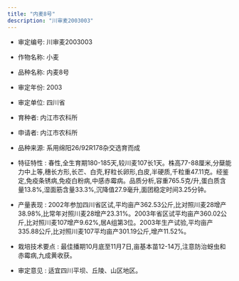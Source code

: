 ```yaml
---
title: "内麦8号"
description: "川审麦2003003"
---
```

* 审定编号:  川审麦2003003

*  作物名称:  小麦

*  品种名称:  内麦8号

*  审定年份:  2003

*  审定单位:  四川省

* 育种者:  内江市农科所

*  申请者:  内江市农科所

*  品种来源:  系用绵阳26/92R178杂交选育而成

*  特征特性 : 
春性,全生育期180-185天,较川麦107长1天。株高77-88厘米,分蘖能力中上等,穗长方形,长芒、白壳,籽粒长卵形,白皮,半硬质,千粒重47.11克。经鉴定,免疫条锈病,免疫白粉病,中感赤霉病。品质分析,容重765.5克/升,蛋白质含量13.8%,湿面筋含量33.3%,沉降值27.9毫升,面团稳定时间3.25分钟。
 
*  产量表现 : 
2002年参加四川省区试,平均亩产362.53公斤,比对照川麦28增产38.98%,比常年对照川麦28增产23.31%。2003年省区试平均亩产360.02公斤,比对照川麦107增产9.62%,居A组第3位。2003年生产试验,平均亩产335.88公斤,比对照川麦107平均亩产301.19公斤,增产11.52%。

*  栽培技术要点 : 
最佳播期10月底至11月7日,亩基本苗12-14万,注意防治蚜虫和赤霉病,九成黄收获。

*  审定意见 : 
适宜四川平坝、丘陵、山区地区。
